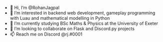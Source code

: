 - 👋 Hi, I’m @RohanJagpal
- 👀 I’m interested in backend web development, gameplay programming with Luau and mathematical modelling in Python
- 🌱 I’m currently studying BSc Maths & Physics at the University of Exeter
- 💞️ I’m looking to collaborate on Flask and Discord.py projects
- 📫 Reach me on Discord @rj.#0001

<!---
RohanJagpal/RohanJagpal is a ✨ special ✨ repository because its `README.md` (this file) appears on your GitHub profile.
You can click the Preview link to take a look at your changes.
--->
